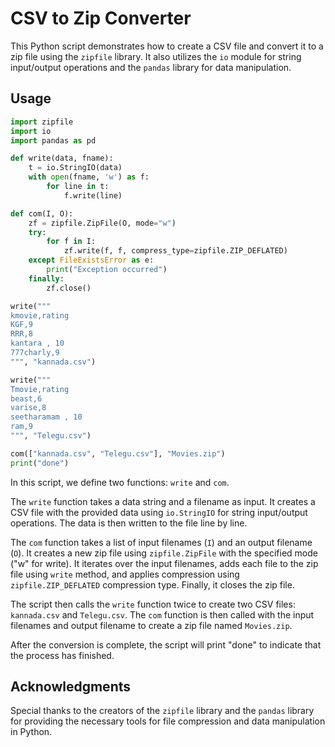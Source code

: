 # CSV to Zip Converter

This Python script demonstrates how to create a CSV file and convert it to a zip file using the `zipfile` library. It also utilizes the `io` module for string input/output operations and the `pandas` library for data manipulation.

## Usage

```python
import zipfile
import io
import pandas as pd

def write(data, fname):
    t = io.StringIO(data)
    with open(fname, 'w') as f:
        for line in t:
            f.write(line)

def com(I, O):
    zf = zipfile.ZipFile(O, mode="w")
    try:
        for f in I:
            zf.write(f, f, compress_type=zipfile.ZIP_DEFLATED)
    except FileExistsError as e:
        print("Exception occurred")
    finally:
        zf.close()

write("""
kmovie,rating
KGF,9
RRR,8
kantara , 10
777charly,9
""", "kannada.csv")

write("""
Tmovie,rating
beast,6
varise,8
seetharamam , 10
ram,9
""", "Telegu.csv")

com(["kannada.csv", "Telegu.csv"], "Movies.zip")
print("done")
```

In this script, we define two functions: `write` and `com`. 

The `write` function takes a data string and a filename as input. It creates a CSV file with the provided data using `io.StringIO` for string input/output operations. The data is then written to the file line by line.

The `com` function takes a list of input filenames (`I`) and an output filename (`O`). It creates a new zip file using `zipfile.ZipFile` with the specified mode ("w" for write). It iterates over the input filenames, adds each file to the zip file using `write` method, and applies compression using `zipfile.ZIP_DEFLATED` compression type. Finally, it closes the zip file.

The script then calls the `write` function twice to create two CSV files: `kannada.csv` and `Telegu.csv`. The `com` function is then called with the input filenames and output filename to create a zip file named `Movies.zip`.

After the conversion is complete, the script will print "done" to indicate that the process has finished.



## Acknowledgments

Special thanks to the creators of the `zipfile` library and the `pandas` library for providing the necessary tools for file compression and data manipulation in Python.